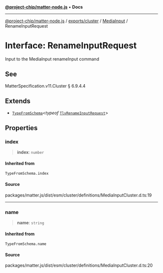 [**@project-chip/matter-node.js**](../../../../../README.md) • **Docs**

***

[@project-chip/matter-node.js](../../../../../modules.md) / [exports/cluster](../../../README.md) / [MediaInput](../README.md) / RenameInputRequest

# Interface: RenameInputRequest

Input to the MediaInput renameInput command

## See

MatterSpecification.v11.Cluster § 6.9.4.4

## Extends

- [`TypeFromSchema`](../../../../tlv/README.md#typefromschemas)\<*typeof* [`TlvRenameInputRequest`](../README.md#tlvrenameinputrequest)\>

## Properties

### index

> **index**: `number`

#### Inherited from

`TypeFromSchema.index`

#### Source

packages/matter.js/dist/esm/cluster/definitions/MediaInputCluster.d.ts:19

***

### name

> **name**: `string`

#### Inherited from

`TypeFromSchema.name`

#### Source

packages/matter.js/dist/esm/cluster/definitions/MediaInputCluster.d.ts:20
